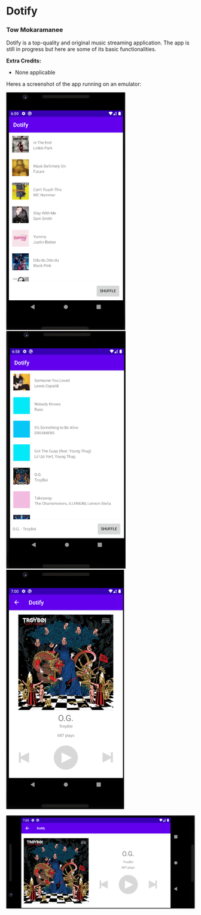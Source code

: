# Dotify
### Tow Mokaramanee

Dotify is a top-quality and original music streaming application. The app is still in progress but here are some of its basic functionalities. 

**Extra Credits:**
- None applicable

Heres a screenshot of the app running on an emulator:


![Emulator screenshot on startup](imgs/hw3_1.png) ![Emulator screenshot after shuffle and select song](imgs/hw3_2.png) ![Emulator screenshot on music player](imgs/hw3_3.png)


![Emulator screenshot on musicl player landscape](imgs/hw3_4.png)